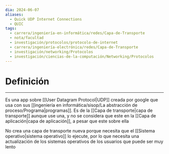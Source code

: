 ```yaml
---
dia: 2024-06-07
aliases:
  - Quick UDP Internet Connections
  - QUIC
tags:
  - carrera/ingeniería-en-informática/redes/Capa-de-Transporte
  - nota/facultad
  - investigación/protocolos/protocolo-de-internet
  - carrera/ingeniería-electrónica/redes/Capa-de-Transporte
  - investigación/networking/Protocolos
  - investigación/ciencias-de-la-computación/Networking/Protocolos
---
```

# Definición
---
Es una app sobre [[User Datagram Protocol|UDP]] creada por google que usa con sus [[ingeniería en informática/sisop/La abstracción de proceso/Programa|programas]]. Es de la [[Capa de transporte|capa de transporte]] aunque use una, y no se considera que este en la [[Capa de aplicación|capa de aplicación]], a pesar que este sobre ella

No crea una capa de transporte nueva porque necesita que el [[Sistema operativo|sistema operativo]] lo ejecute, por lo que necesita una actualización de los sistemas operativos de los usuarios que puede ser muy lento